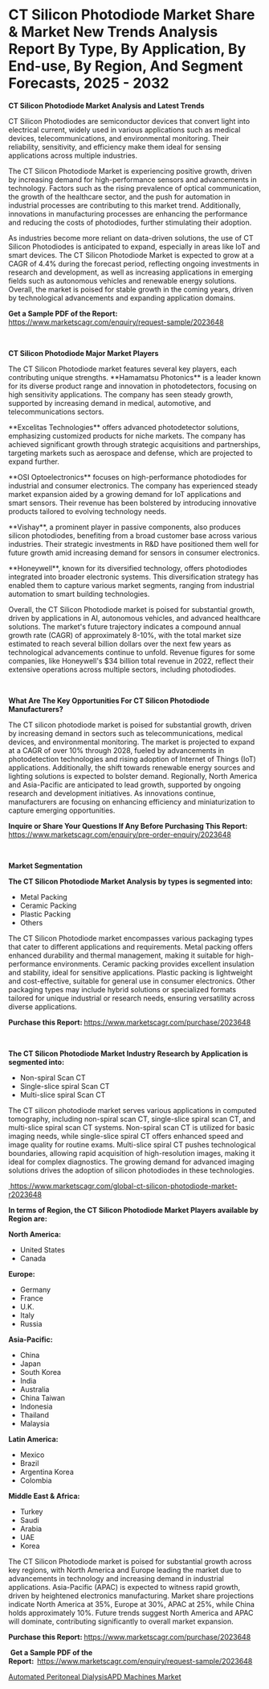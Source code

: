 <p><h1>CT Silicon Photodiode Market Share & Market New Trends Analysis Report By Type, By Application, By End-use, By Region, And Segment Forecasts, 2025 - 2032</h1></p><p><strong>CT Silicon Photodiode Market Analysis and Latest Trends</strong></p>
<p><p>CT Silicon Photodiodes are semiconductor devices that convert light into electrical current, widely used in various applications such as medical devices, telecommunications, and environmental monitoring. Their reliability, sensitivity, and efficiency make them ideal for sensing applications across multiple industries.</p><p>The CT Silicon Photodiode Market is experiencing positive growth, driven by increasing demand for high-performance sensors and advancements in technology. Factors such as the rising prevalence of optical communication, the growth of the healthcare sector, and the push for automation in industrial processes are contributing to this market trend. Additionally, innovations in manufacturing processes are enhancing the performance and reducing the costs of photodiodes, further stimulating their adoption.</p><p>As industries become more reliant on data-driven solutions, the use of CT Silicon Photodiodes is anticipated to expand, especially in areas like IoT and smart devices. The CT Silicon Photodiode Market is expected to grow at a CAGR of 4.4% during the forecast period, reflecting ongoing investments in research and development, as well as increasing applications in emerging fields such as autonomous vehicles and renewable energy solutions. Overall, the market is poised for stable growth in the coming years, driven by technological advancements and expanding application domains.</p></p>
<p><strong>Get a Sample PDF of the Report:&nbsp;</strong> <a href="https://www.marketscagr.com/enquiry/request-sample/2023648?utm_campaign=2635&utm_medium=2&utm_source=Github&utm_content=ia&utm_term=29032025&utm_id=ct-silicon-photodiode">https://www.marketscagr.com/enquiry/request-sample/2023648</a></p>
<p>&nbsp;</p>
<p><strong>CT Silicon Photodiode Major Market Players</strong></p>
<p><p>The CT Silicon Photodiode market features several key players, each contributing unique strengths. **Hamamatsu Photonics** is a leader known for its diverse product range and innovation in photodetectors, focusing on high sensitivity applications. The company has seen steady growth, supported by increasing demand in medical, automotive, and telecommunications sectors.</p><p>**Excelitas Technologies** offers advanced photodetector solutions, emphasizing customized products for niche markets. The company has achieved significant growth through strategic acquisitions and partnerships, targeting markets such as aerospace and defense, which are projected to expand further.</p><p>**OSI Optoelectronics** focuses on high-performance photodiodes for industrial and consumer electronics. The company has experienced steady market expansion aided by a growing demand for IoT applications and smart sensors. Their revenue has been bolstered by introducing innovative products tailored to evolving technology needs.</p><p>**Vishay**, a prominent player in passive components, also produces silicon photodiodes, benefiting from a broad customer base across various industries. Their strategic investments in R&D have positioned them well for future growth amid increasing demand for sensors in consumer electronics.</p><p>**Honeywell**, known for its diversified technology, offers photodiodes integrated into broader electronic systems. This diversification strategy has enabled them to capture various market segments, ranging from industrial automation to smart building technologies.</p><p>Overall, the CT Silicon Photodiode market is poised for substantial growth, driven by applications in AI, autonomous vehicles, and advanced healthcare solutions. The market's future trajectory indicates a compound annual growth rate (CAGR) of approximately 8-10%, with the total market size estimated to reach several billion dollars over the next few years as technological advancements continue to unfold. Revenue figures for some companies, like Honeywell's $34 billion total revenue in 2022, reflect their extensive operations across multiple sectors, including photodiodes.</p></p>
<p>&nbsp;</p>
<p><strong>What Are The Key Opportunities For CT Silicon Photodiode Manufacturers?</strong></p>
<p><p>The CT silicon photodiode market is poised for substantial growth, driven by increasing demand in sectors such as telecommunications, medical devices, and environmental monitoring. The market is projected to expand at a CAGR of over 10% through 2028, fueled by advancements in photodetection technologies and rising adoption of Internet of Things (IoT) applications. Additionally, the shift towards renewable energy sources and lighting solutions is expected to bolster demand. Regionally, North America and Asia-Pacific are anticipated to lead growth, supported by ongoing research and development initiatives. As innovations continue, manufacturers are focusing on enhancing efficiency and miniaturization to capture emerging opportunities.</p></p>
<p><strong>Inquire or Share Your Questions If Any Before Purchasing This Report:</strong> <a href="https://www.marketscagr.com/enquiry/pre-order-enquiry/2023648?utm_campaign=2635&utm_medium=2&utm_source=Github&utm_content=ia&utm_term=29032025&utm_id=ct-silicon-photodiode">https://www.marketscagr.com/enquiry/pre-order-enquiry/2023648</a></p>
<p>&nbsp;</p>
<p><strong>Market Segmentation</strong></p>
<p><strong>The CT Silicon Photodiode Market Analysis by types is segmented into:</strong></p>
<p><ul><li>Metal Packing</li><li>Ceramic Packing</li><li>Plastic Packing</li><li>Others</li></ul></p>
<p><p>The CT Silicon Photodiode market encompasses various packaging types that cater to different applications and requirements. Metal packing offers enhanced durability and thermal management, making it suitable for high-performance environments. Ceramic packing provides excellent insulation and stability, ideal for sensitive applications. Plastic packing is lightweight and cost-effective, suitable for general use in consumer electronics. Other packaging types may include hybrid solutions or specialized formats tailored for unique industrial or research needs, ensuring versatility across diverse applications.</p></p>
<p><strong>Purchase this Report:&nbsp;</strong><a href="https://www.marketscagr.com/purchase/2023648?utm_campaign=2635&utm_medium=2&utm_source=Github&utm_content=ia&utm_term=29032025&utm_id=ct-silicon-photodiode">https://www.marketscagr.com/purchase/2023648</a></p>
<p>&nbsp;</p>
<p><strong>The CT Silicon Photodiode Market Industry Research by Application is segmented into:</strong></p>
<p><ul><li>Non-spiral Scan CT</li><li>Single-slice spiral Scan CT</li><li>Multi-slice spiral Scan CT</li></ul></p>
<p><p>The CT silicon photodiode market serves various applications in computed tomography, including non-spiral scan CT, single-slice spiral scan CT, and multi-slice spiral scan CT systems. Non-spiral scan CT is utilized for basic imaging needs, while single-slice spiral CT offers enhanced speed and image quality for routine exams. Multi-slice spiral CT pushes technological boundaries, allowing rapid acquisition of high-resolution images, making it ideal for complex diagnostics. The growing demand for advanced imaging solutions drives the adoption of silicon photodiodes in these technologies.</p></p>
<p><a href="https://www.marketscagr.com/global-ct-silicon-photodiode-market-r2023648?utm_campaign=2635&utm_medium=2&utm_source=Github&utm_content=ia&utm_term=29032025&utm_id=ct-silicon-photodiode">&nbsp;https://www.marketscagr.com/global-ct-silicon-photodiode-market-r2023648</a></p>
<p><strong>In terms of Region, the CT Silicon Photodiode Market Players available by Region are:</strong></p>
<p>
    <p> <strong> North America: </strong>
        <ul>
            <li>United States</li>
            <li>Canada</li>
        </ul>
        </p> 
    <p> <strong> Europe: </strong>
        <ul>
            <li>Germany</li>
            <li>France</li>
            <li>U.K.</li>
            <li>Italy</li>
            <li>Russia</li>
        </ul>
        </p> 
    <p> <strong> Asia-Pacific: </strong>
        <ul>
            <li>China</li>
            <li>Japan</li>
            <li>South Korea</li>
            <li>India</li>
            <li>Australia</li>
            <li>China Taiwan</li>
            <li>Indonesia</li>
            <li>Thailand</li>
            <li>Malaysia</li>
        </ul>
        </p> 
    <p> <strong> Latin America: </strong>
        <ul>
            <li>Mexico</li>
            <li>Brazil</li>
            <li>Argentina Korea</li>
            <li>Colombia</li>
        </ul>
        </p> 
    <p> <strong> Middle East & Africa: </strong>
        <ul>
            <li>Turkey</li>
            <li>Saudi</li>
            <li>Arabia</li>
            <li>UAE</li>
            <li>Korea</li>
        </ul>
    </p>
    </p>
<p><p>The CT Silicon Photodiode market is poised for substantial growth across key regions, with North America and Europe leading the market due to advancements in technology and increasing demand in industrial applications. Asia-Pacific (APAC) is expected to witness rapid growth, driven by heightened electronics manufacturing. Market share projections indicate North America at 35%, Europe at 30%, APAC at 25%, while China holds approximately 10%. Future trends suggest North America and APAC will dominate, contributing significantly to overall market expansion.</p></p>
<p><strong>Purchase this Report: </strong><a href="https://www.marketscagr.com/purchase/2023648?utm_campaign=2635&utm_medium=2&utm_source=Github&utm_content=ia&utm_term=29032025&utm_id=ct-silicon-photodiode">https://www.marketscagr.com/purchase/2023648</a></p>
<p>&nbsp;<strong>Get a Sample PDF of the Report:&nbsp;&nbsp;</strong><a href="https://www.marketscagr.com/enquiry/request-sample/2023648?utm_campaign=2635&utm_medium=2&utm_source=Github&utm_content=ia&utm_term=29032025&utm_id=ct-silicon-photodiode">https://www.marketscagr.com/enquiry/request-sample/2023648</a></p>
<p><strong></strong></p>
<p><p><a href="https://github.com/phephezxnf/Market-Research-Report-List-1/blob/main/automated-peritoneal-dialysisapd-machines-market.md?utm_campaign=2635&utm_medium=2&utm_source=Github&utm_content=ia&utm_term=29032025&utm_id=ct-silicon-photodiode">Automated Peritoneal DialysisAPD Machines Market</a></p></p>